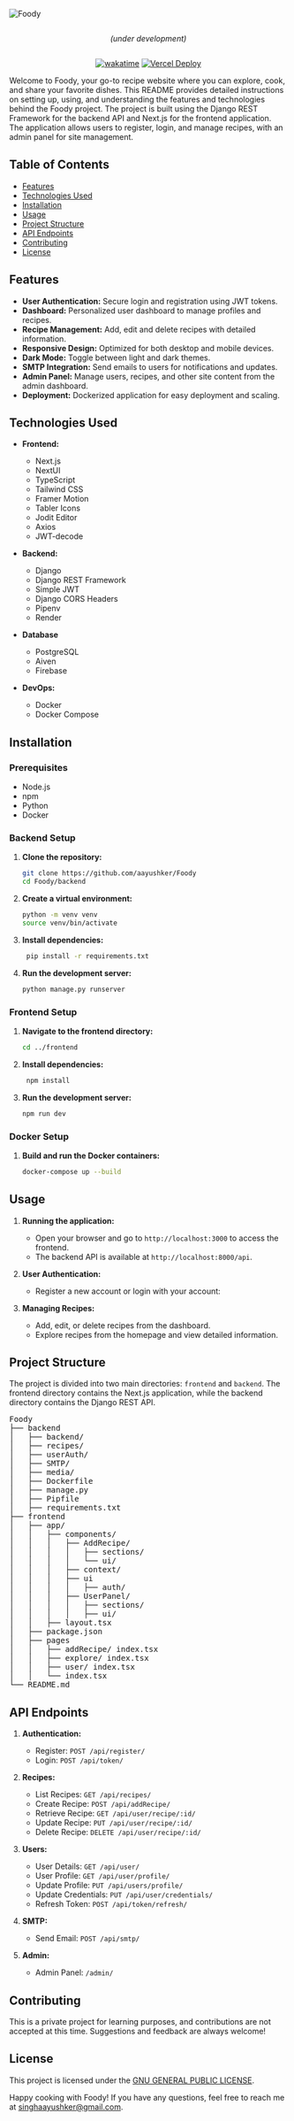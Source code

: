 ![Foody](https://socialify.git.ci/aayushker/Foody/image?description=1&font=Raleway&name=1&owner=1&pattern=Plus&theme=Auto)
<div align="center" style="display: flex; flex-direction: column; align-items: center;">

*(under development)*

[![wakatime](https://wakatime.com/badge/user/018dccea-572d-4bff-b35f-74753ebb999c/project/fb23589a-a7d5-4332-8863-66398e69e6cd.svg)]()
[![Vercel Deploy](https://deploy-badge.vercel.app/vercel/letsfoody)](https://letsfoody.vercel.app)

</div>
Welcome to Foody, your go-to recipe website where you can explore, cook, and share your favorite dishes. This README provides detailed instructions on setting up, using, and understanding the features and technologies behind the Foody project.
The project is built using the Django REST Framework for the backend API and Next.js for the frontend application. The application allows users to register, login, and manage recipes, with an admin panel for site management.

## Table of Contents
- [Features](#features)
- [Technologies Used](#technologies-used)
- [Installation](#installation)
- [Usage](#usage)
- [Project Structure](#project-structure)
- [API Endpoints](#api-endpoints)
- [Contributing](#contributing)
- [License](#license)

## Features
- **User Authentication:** Secure login and registration using JWT tokens.
- **Dashboard:** Personalized user dashboard to manage profiles and recipes.
- **Recipe Management:** Add, edit and delete recipes with detailed information.
- **Responsive Design:** Optimized for both desktop and mobile devices.
- **Dark Mode:** Toggle between light and dark themes. 
- **SMTP Integration:** Send emails to users for notifications and updates.
- **Admin Panel:** Manage users, recipes, and other site content from the admin dashboard.
- **Deployment:** Dockerized application for easy deployment and scaling.

## Technologies Used
- **Frontend:**
  - Next.js
  - NextUI
  - TypeScript
  - Tailwind CSS
  - Framer Motion
  - Tabler Icons
  - Jodit Editor
  - Axios
  - JWT-decode

- **Backend:**
  - Django
  - Django REST Framework
  - Simple JWT
  - Django CORS Headers
  - Pipenv
  - Render

- **Database**
  - PostgreSQL
  - Aiven
  - Firebase 

- **DevOps:**
  - Docker
  - Docker Compose

## Installation

### Prerequisites
- Node.js
- npm
- Python
- Docker

### Backend Setup
1. **Clone the repository:**
   ```bash
   git clone https://github.com/aayushker/Foody 
   cd Foody/backend
2. **Create a virtual environment:**
   ```bash
   python -m venv venv
   source venv/bin/activate
3. **Install dependencies:**
   ```bash
    pip install -r requirements.txt
4. **Run the development server:**
    ```bash
    python manage.py runserver
### Frontend Setup
1. **Navigate to the frontend directory:**
   ```bash
   cd ../frontend
2. **Install dependencies:**
   ```bash
    npm install
3. **Run the development server:**
    ```bash
    npm run dev
### Docker Setup
1. **Build and run the Docker containers:**
   ```bash
   docker-compose up --build
## Usage
1. **Running the application:**
   - Open your browser and go to `http://localhost:3000` to access the frontend.
   - The backend API is available at `http://localhost:8000/api`.

2. **User Authentication:**
   - Register a new account or login with your account:

3. **Managing Recipes:**
   - Add, edit, or delete recipes from the dashboard.
   - Explore recipes from the homepage and view detailed information.

## Project Structure
The project is divided into two main directories: `frontend` and `backend`. The frontend directory contains the Next.js application, while the backend directory contains the Django REST API.

<pre>
Foody
├── backend
│   ├── backend/
│   ├── recipes/
│   ├── userAuth/
│   ├── SMTP/
│   ├── media/
│   ├── Dockerfile
│   ├── manage.py
│   ├── Pipfile
│   ├── requirements.txt
├── frontend
│   ├── app/
│   │   ├── components/
│   │   │   ├── AddRecipe/
│   │   │   │   ├── sections/
│   │   │   │   └── ui/
│   │   │   ├── context/
│   │   │   ├── ui
│   │   │   │   ├── auth/
│   │   │   ├── UserPanel/
│   │   │   │   ├── sections/
│   │   │   │   ├── ui/
│   │   ├── layout.tsx
│   ├── package.json
│   ├── pages
│   │   ├── addRecipe/ index.tsx
│   │   ├── explore/ index.tsx
│   │   ├── user/ index.tsx
│   │   └── index.tsx
└── README.md
</pre>

## API Endpoints
1. **Authentication:**
   - Register: `POST /api/register/`
   - Login: `POST /api/token/`

2. **Recipes:**
    - List Recipes: `GET /api/recipes/`
    - Create Recipe: `POST /api/addRecipe/`
    - Retrieve Recipe: `GET /api/user/recipe/:id/`
    - Update Recipe: `PUT /api/user/recipe/:id/`
    - Delete Recipe: `DELETE /api/user/recipe/:id/`

3. **Users:**
    - User Details: `GET /api/user/`
    - User Profile: `GET /api/user/profile/`
    - Update Profile: `PUT /api/users/profile/`
    - Update Credentials: `PUT /api/user/credentials/`
    - Refresh Token: `POST /api/token/refresh/`

4. **SMTP:**
    - Send Email: `POST /api/smtp/`

5. **Admin:**
    - Admin Panel: `/admin/`

## Contributing
This is a private project for learning purposes, and contributions are not accepted at this time. Suggestions and feedback are always welcome!

## License
This project is licensed under the [GNU GENERAL PUBLIC LICENSE](LICENSE).

Happy cooking with Foody! If you have any questions, feel free to reach me at singhaayushker@gmail.com.
